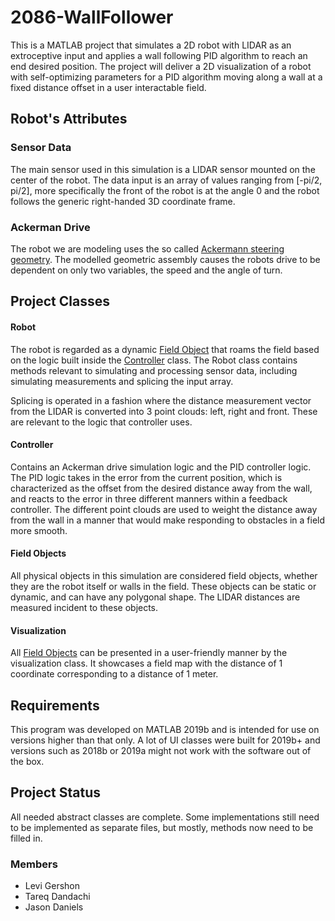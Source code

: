 # 2086-WallFollower

This is a MATLAB project that simulates a 2D robot with LIDAR as an extroceptive
input and applies a wall following PID algorithm to reach an end desired position.
The project will deliver a 2D visualization of a robot with self-optimizing
parameters for a PID algorithm moving along a wall at a fixed distance offset
in a user interactable field.

## Robot's Attributes

### Sensor Data

The main sensor used in this simulation is a LIDAR sensor mounted on the center of
the robot. The data input is an array of values ranging from [-pi/2, pi/2], more
specifically the front of the robot is at the angle 0 and the robot follows the
generic right-handed 3D coordinate frame.

### Ackerman Drive

The robot we are modeling uses the so called [Ackermann steering geometry](https://en.wikipedia.org/wiki/Ackermann_steering_geometry). The modelled geometric
assembly causes the robots drive to be dependent on only two variables, the speed
and the angle of turn.

## Project Classes

#### Robot

The robot is regarded as a dynamic [Field Object](#field-objects) that roams the field
based on the logic built inside the [Controller](#controller) class. The Robot class
contains methods relevant to simulating and processing sensor data, including simulating
measurements and splicing the input array.

Splicing is operated in a fashion where the distance measurement vector from the LIDAR is
converted into 3 point clouds: left, right and front. These are relevant to the logic
that controller uses.

#### Controller

Contains an Ackerman drive simulation logic and the PID controller logic. The PID logic
takes in the error from the current position, which is characterized as the offset from
the desired distance away from the wall, and reacts to the error in three different
manners within a feedback controller. The different point clouds are used to weight the
distance away from the wall in a manner that would make responding to obstacles in a
field more smooth.

#### Field Objects

All physical objects in this simulation are considered field objects, whether they are
the robot itself or walls in the field. These objects can be static or dynamic, and can
have any polygonal shape. The LIDAR distances are measured incident to these objects.

#### Visualization

All [Field Objects](#field-objects) can be presented in a user-friendly manner by the
visualization class. It showcases a field map with the distance of 1 coordinate
corresponding to a distance of 1 meter.

## Requirements

This program was developed on MATLAB 2019b and is intended for use on versions higher than that only. A lot of UI classes were built for 2019b+ and versions such as 2018b or 2019a might not work with the software out of the box.

## Project Status

All needed abstract classes are complete. Some implementations still need to
be implemented as separate files, but mostly, methods now need to be filled in.

### Members
 - Levi Gershon
 - Tareq Dandachi
 - Jason Daniels
